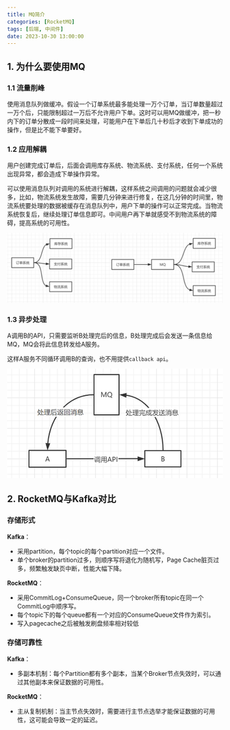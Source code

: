 ```yaml
---
title: MQ简介
categories: [RocketMQ]
tags: [后端, 中间件]
date: 2023-10-30 13:00:00
---
```


## 1. 为什么要使用MQ

### 1.1 流量削峰

使用消息队列做缓冲。假设一个订单系统最多能处理一万个订单，当订单数量超过一万个后，只能限制超过一万后不允许用户下单。这时可以用MQ做缓冲，把一秒内下的订单分散成一段时间来处理，可能用户在下单后几十秒后才收到下单成功的操作，但是比不能下单要好。

### 1.2 应用解耦

用户创建完成订单后，后面会调用库存系统、物流系统、支付系统，任何一个系统出现异常，都会造成下单操作异常。

可以使用消息队列对调用的系统进行解耦，这样系统之间调用的问题就会减少很多，比如，物流系统发生故障，需要几分钟来进行修复，在这几分钟的时间里，物流系统要处理的数据被缓存在消息队列中，用户下单的操作可以正常完成。当物流系统恢复后，继续处理订单信息即可。中间用户再下单就感受不到物流系统的障碍，提高系统的可用性。

![image-20210718104024644](./assets/20210718104029.png)

### 1.3 异步处理

A调用B的API，只需要监听B处理完后的信息，B处理完成后会发送一条信息给MQ，MQ会将此信息转发给A服务。

这样A服务不同循环调用B的查询，也不用提供`callback api`。

<img src="./assets/20210718103747.png" alt="image-20210718103723104" style="zoom: 67%;" />

## 2. RocketMQ与Kafka对比

### 存储形式

**Kafka**：
- 采用partition，每个topic的每个partition对应一个文件。
- 单个broker的partition过多，则顺序写将退化为随机写，Page Cache脏页过多，频繁触发缺页中断，性能大幅下降。

**RocketMQ**：
- 采用CommitLog+ConsumeQueue，同一个broker所有topic在同一个CommitLog中顺序写。
- 每个topic下的每个queue都有一个对应的ConsumeQueue文件作为索引。
- 写入pagecache之后被触发刷盘频率相对较低

### 存储可靠性

**Kafka**：
- 多副本机制：每个Partition都有多个副本，当某个Broker节点失效时，可以通过其他副本来保证数据的可用性。

**RocketMQ**：
- 主从复制机制：当主节点失效时，需要进行主节点选举才能保证数据的可用性，这可能会导致一定的延迟。

